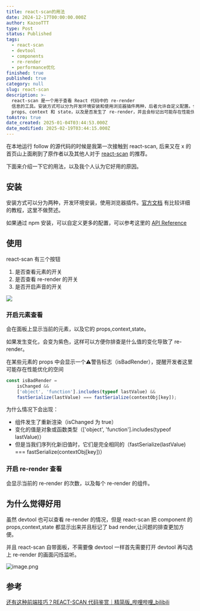 ```yaml
---
title: react-scan的用法
date: 2024-12-17T00:00:00.000Z
author: KazooTTT
type: Post
status: Published
tags:
  - react-scan
  - devtool
  - components
  - re-render
  - performance优化
finished: true
published: true
category: null
slug: react-scan
description: >-
  react-scan 是一个用于查看 React 代码中的 re-render
  信息的工具。安装方式可以分为开发环境安装和使用浏览器插件两种，后者允许自定义配置。使用 react-scan 的时候，可以看到当前元素的
  props、context 和 state，以及是否发生了 re-render，并且会标记出可能存在性能优化问题的 bad render。
toAstro: true
date_created: 2025-01-04T03:44:53.000Z
date_modified: 2025-02-19T03:44:15.000Z
---
```


在本地运行 follow 的源代码的时候是我第一次接触到 react-scan, 后来又在 x 的首页山上面刷到了原作者以及其他人对于 [react-scan](<https://react-scan.com/>) 的推荐。

下面来介绍一下它的用法，以及我个人认为它好用的原因。

## 安装

安装方式可以分为两种，开发环境安装，使用浏览器插件。[官方文档](<https://github.com/aidenybai/react-scan?tab=readme-ov-file#install>) 有比较详细的教程，这里不做赘述。

如果通过 npm 安装，可以自定义更多的配置，可以参考这里的 [API Reference](<https://github.com/aidenybai/react-scan?tab=readme-ov-file#api-reference-1>)

## 使用

react-scan 有三个按钮

1. 是否查看元素的开关
2. 是否查看 re-render 的开关
3. 是否开启声音的开关

<img src="https://pictures.kazoottt.top/2024/12/20241217-f7e2b39db39e5cbf21c0efc0e08656aa.png"/>

### 开启元素查看

会在面板上显示当前的元素，以及它的 props,context,state。

如果发生变化，会变为紫色，这样可以方便你排查是什么值的变化导致了 re-render。

在某些元素的 props 中会显示一个⚠️警告标志（isBadRender），提醒开发者这里可能存在性能优化的空间

``` ts
const isBadRender =
    isChanged &&
    ['object', 'function'].includes(typeof lastValue) &&
    fastSerialize(lastValue) === fastSerialize(contextObj[key]);
```

为什么情况下会出现：

- 组件发生了重新渲染（isChanged 为 true）
- 变化的值是对象或函数类型（['object', 'function'].includes(typeof lastValue)）
- 但是当我们序列化新旧值时，它们是完全相同的（fastSerialize(lastValue) === fastSerialize(contextObj[key])）

### 开启 re-render 查看

会显示当前的 re-render 的次数，以及每个 re-render 的组件。

## 为什么觉得好用

虽然 devtool 也可以查看 re-render 的情况，但是 react-scan 把 component 的 props,context,state 都显示出来并且标记了 bad render,让问题的排查更加方便。

并且 react-scan 自带面板，不需要像 devtool 一样首先需要打开 devtool 再勾选上 re-render 的画面闪烁监听。

![image.png](<https://pictures.kazoottt.top/2024/12/20241217-1db17bd2dcccf168976cdc833df6f6a3.png>)

## 参考

[还有这种前端技巧？REACT-SCAN 代码鉴赏｜精简版\_哔哩哔哩\_bilibili](<https://www.bilibili.com/video/BV1JrzvYgERi/>)
